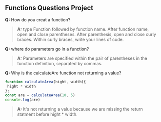 ## Functions Questions Project

**Q:** How do you creat a function?

> **A:** type Function followed by function name.
After function name, open and close parentheses.
After parenthesis, open and close curly braces.
Within curly braces, write your lines of code.

**Q:** where do parameters go in a function?

> **A:** Parameters are specified within the pair of parentheses in the function definition, separated by commas. 

**Q:** Why is the calculateAre function not returning a value?

```js
function calculateArea(hight, width){
 hight * width
};
const are = calculateArea(10, 5)
console.log(are)
```

> **A:** It's not returning a value because we are missing the return statment before hight * width.



